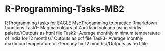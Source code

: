 # R-Programming-Tasks-MB2
R Programming tasks for EAGLE Msc
Progamming to practice Rmarkdown functions
Task1- Magma colours of Auckland volcano using viridis palette//Outputs as html file
Task2- Average monthly minimum temperature of India for 12 months// Outputs as pdf file
Task3- Average monthly maximum temperature of Germany for 12 months//Outputs as text file

